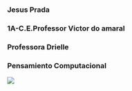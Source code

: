### Jesus Prada
### 1A-C.E.Professor Victor do amaral
### Professora Drielle
### Pensamiento Computacional
<a href="/IAmNotAGamer/IAmNotAGamer/blob/main/README.md" target="_blank"><img src="https://media0.giphy.com/avatars/mwooodward/cIe5MvDvX4Vc.gif" target="_blank"></a>
<a href="/IAmNotAGamer/IAmNotAGamer/blob/main/README.md"><img src=""></img></a>
